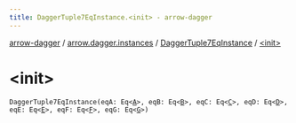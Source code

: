 ```yaml
---
title: DaggerTuple7EqInstance.<init> - arrow-dagger
---
```


[arrow-dagger](../../index.html) / [arrow.dagger.instances](../index.html) / [DaggerTuple7EqInstance](index.html) / [&lt;init&gt;](./-init-.html)

# &lt;init&gt;

`DaggerTuple7EqInstance(eqA: Eq<`[`A`](index.html#A)`>, eqB: Eq<`[`B`](index.html#B)`>, eqC: Eq<`[`C`](index.html#C)`>, eqD: Eq<`[`D`](index.html#D)`>, eqE: Eq<`[`E`](index.html#E)`>, eqF: Eq<`[`F`](index.html#F)`>, eqG: Eq<`[`G`](index.html#G)`>)`